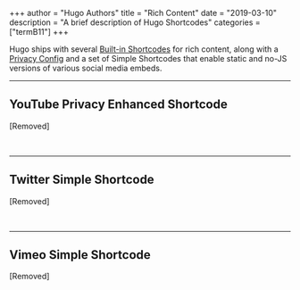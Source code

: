 +++
author = "Hugo Authors"
title = "Rich Content"
date = "2019-03-10"
description = "A brief description of Hugo Shortcodes"
categories = ["termB11"]
+++

Hugo ships with several [Built-in Shortcodes](https://gohugo.io/content-management/shortcodes/#use-hugos-built-in-shortcodes) for rich content, along with a [Privacy Config](https://gohugo.io/about/hugo-and-gdpr/) and a set of Simple Shortcodes that enable static and no-JS versions of various social media embeds.
<!--more-->
---

## YouTube Privacy Enhanced Shortcode

[Removed]

<br>

---

## Twitter Simple Shortcode

[Removed]

<br>

---

## Vimeo Simple Shortcode

[Removed]
